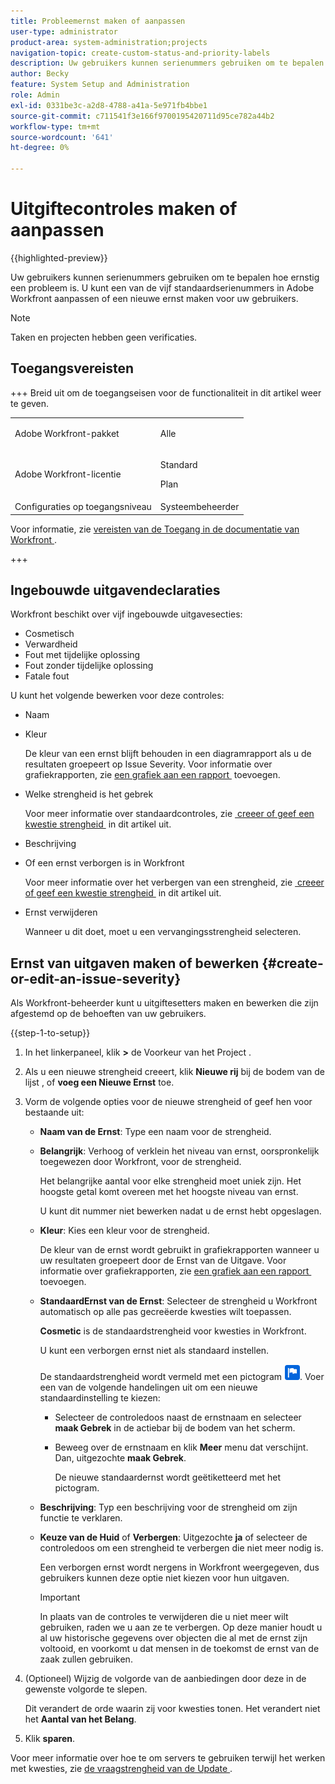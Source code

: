 ```yaml
---
title: Probleemernst maken of aanpassen
user-type: administrator
product-area: system-administration;projects
navigation-topic: create-custom-status-and-priority-labels
description: Uw gebruikers kunnen serienummers gebruiken om te bepalen hoe ernstig een probleem is. U kunt een van de vijf standaardserienummers in Adobe Workfront aanpassen of een nieuwe ernst maken voor uw gebruikers.
author: Becky
feature: System Setup and Administration
role: Admin
exl-id: 0331be3c-a2d8-4788-a41a-5e971fb4bbe1
source-git-commit: c711541f3e166f9700195420711d95ce782a44b2
workflow-type: tm+mt
source-wordcount: '641'
ht-degree: 0%

---
```


# Uitgiftecontroles maken of aanpassen

{{highlighted-preview}}

<!--<span class="preview">The highlighted information on this page refers to functionality not yet generally available. It is available only in the Preview Sandbox environment, and is being released in a phased rollout to Production.</span>-->

<!--
DON'T DELETE, DRAFT OR HIDE THIS ARTICLE. IT IS LINKED TO THE PRODUCT, THROUGH THE CONTEXT SENSITIVE HELP LINKS.

Linked to Understanding Issue Severity.
-->

Uw gebruikers kunnen serienummers gebruiken om te bepalen hoe ernstig een probleem is. U kunt een van de vijf standaardserienummers in Adobe Workfront aanpassen of een nieuwe ernst maken voor uw gebruikers.

>[!NOTE]
>
>Taken en projecten hebben geen verificaties.

## Toegangsvereisten

+++ Breid uit om de toegangseisen voor de functionaliteit in dit artikel weer te geven.

<table style="table-layout:auto"> 
 <col> 
 <col> 
 <tbody> 
  <tr> 
   <td>Adobe Workfront-pakket</td> 
   <td><p>Alle</p></td> 
  </tr> 
  <tr> 
   <td>Adobe Workfront-licentie</td> 
   <td><p>Standard</p>
       <p>Plan</p></td>
  </tr> 
  <tr> 
   <td>Configuraties op toegangsniveau</td> 
   <td>Systeembeheerder</td> 
  </tr> 
 </tbody> 
</table>

Voor informatie, zie [&#x200B; vereisten van de Toegang in de documentatie van Workfront &#x200B;](/help/quicksilver/administration-and-setup/add-users/access-levels-and-object-permissions/access-level-requirements-in-documentation.md).

+++ 

## Ingebouwde uitgavendeclaraties

Workfront beschikt over vijf ingebouwde uitgavesecties:

* Cosmetisch
* Verwardheid
* Fout met tijdelijke oplossing
* Fout zonder tijdelijke oplossing
* Fatale fout

U kunt het volgende bewerken voor deze controles:

* Naam
* Kleur

  De kleur van een ernst blijft behouden in een diagramrapport als u de resultaten groepeert op Issue Severity. Voor informatie over grafiekrapporten, zie [&#x200B; een grafiek aan een rapport &#x200B;](../../../reports-and-dashboards/reports/creating-and-managing-reports/add-chart-report.md) toevoegen.

* Welke strengheid is het gebrek

  Voor meer informatie over standaardcontroles, zie [&#x200B; creeer of geef een kwestie strengheid &#x200B;](#create-or-edit-an-issue-severity) in dit artikel uit.

* Beschrijving
* Of een ernst verborgen is in Workfront

  Voor meer informatie over het verbergen van een strengheid, zie [&#x200B; creeer of geef een kwestie strengheid &#x200B;](#create-or-edit-an-issue-severity) in dit artikel uit.

* Ernst verwijderen

  Wanneer u dit doet, moet u een vervangingsstrengheid selecteren.

## Ernst van uitgaven maken of bewerken {#create-or-edit-an-issue-severity}

Als Workfront-beheerder kunt u uitgiftesetters maken en bewerken die zijn afgestemd op de behoeften van uw gebruikers.

{{step-1-to-setup}}

1. In het linkerpaneel, klik **>** de Voorkeur van het Project **&#x200B;**.

1. Als u een nieuwe strengheid creeert, klik <span class="preview">**Nieuwe rij** bij de bodem van de lijst </span>, of **voeg een Nieuwe Ernst** toe.
1. Vorm de volgende opties voor de nieuwe strengheid of geef hen voor bestaande uit:

   * **Naam van de Ernst**: Type een naam voor de strengheid.
   * **Belangrijk**: Verhoog of verklein het niveau van ernst, oorspronkelijk toegewezen door Workfront, voor de strengheid.

     Het belangrijke aantal voor elke strengheid moet uniek zijn. Het hoogste getal komt overeen met het hoogste niveau van ernst.

     U kunt dit nummer niet bewerken nadat u de ernst hebt opgeslagen.

   * **Kleur**: Kies een kleur voor de strengheid.

     De kleur van de ernst wordt gebruikt in grafiekrapporten wanneer u uw resultaten groepeert door de Ernst van de Uitgave. Voor informatie over grafiekrapporten, zie [&#x200B; een grafiek aan een rapport &#x200B;](/help/quicksilver/reports-and-dashboards/reports/creating-and-managing-reports/add-chart-report.md) toevoegen.

   * **StandaardErnst van de Ernst**: Selecteer de strengheid u Workfront automatisch op alle pas gecreëerde kwesties wilt toepassen.

     **Cosmetic** is de standaardstrengheid voor kwesties in Workfront.

     U kunt een verborgen ernst niet als standaard instellen.

     <div class="preview">

     De standaardstrengheid wordt vermeld met een pictogram ![&#x200B; Standaard strengheidspictogram &#x200B;](assets/default-icon.png). Voer een van de volgende handelingen uit om een nieuwe standaardinstelling te kiezen:

      * Selecteer de controledoos naast de ernstnaam en selecteer **maak Gebrek** in de actiebar bij de bodem van het scherm.
      * Beweeg over de ernstnaam en klik **Meer** menu dat verschijnt. Dan, uitgezochte **maak Gebrek**.

        De nieuwe standaardernst wordt geëtiketteerd met het pictogram.

     </div>

   * **Beschrijving**: Typ een beschrijving voor de strengheid om zijn functie te verklaren.
   * <span class="preview">**Keuze van de Huid**</span> of **Verbergen**: <span class="preview"> Uitgezochte **ja**</span> of selecteer de controledoos om een strengheid te verbergen die niet meer nodig is.

     Een verborgen ernst wordt nergens in Workfront weergegeven, dus gebruikers kunnen deze optie niet kiezen voor hun uitgaven.

     >[!IMPORTANT]
     >
     >In plaats van de controles te verwijderen die u niet meer wilt gebruiken, raden we u aan ze te verbergen. Op deze manier houdt u al uw historische gegevens over objecten die al met de ernst zijn voltooid, en voorkomt u dat mensen in de toekomst de ernst van de zaak zullen gebruiken.

1. (Optioneel) Wijzig de volgorde van de aanbiedingen door deze in de gewenste volgorde te slepen.

   Dit verandert de orde waarin zij voor kwesties tonen. Het verandert niet het **Aantal van het Belang**.

1. Klik **sparen**.

Voor meer informatie over hoe te om servers te gebruiken terwijl het werken met kwesties, zie [&#x200B; de vraagstrengheid van de Update &#x200B;](../../../manage-work/issues/issue-information/update-issue-severity.md).

